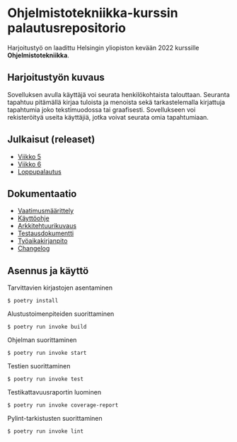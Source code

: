 # Ohjelmistotekniikka-kurssin palautusrepositorio

Harjoitustyö on laadittu Helsingin yliopiston kevään 2022 kurssille **Ohjelmistotekniikka**.

## Harjoitustyön kuvaus

Sovelluksen avulla käyttäjä voi seurata henkilökohtaista talouttaan. Seuranta tapahtuu pitämällä kirjaa tuloista ja menoista sekä tarkastelemalla kirjattuja tapahtumia joko tekstimuodossa tai graafisesti. Sovellukseen voi rekisteröityä useita käyttäjiä, jotka voivat seurata omia tapahtumiaan.

## Julkaisut (releaset)

* [Viikko 5](https://github.com/valtterikantanen/ot-harjoitustyo/releases/tag/viikko5)
* [Viikko 6](https://github.com/valtterikantanen/ot-harjoitustyo/releases/tag/viikko6)
* [Loppupalautus](https://github.com/valtterikantanen/ot-harjoitustyo/releases/tag/loppupalautus)

## Dokumentaatio

* [Vaatimusmäärittely](https://github.com/valtterikantanen/ot-harjoitustyo/blob/master/dokumentaatio/vaatimusmaarittely.md)
* [Käyttöohje](https://github.com/valtterikantanen/ot-harjoitustyo/blob/master/dokumentaatio/kayttoohje.md)
* [Arkkitehtuurikuvaus](https://github.com/valtterikantanen/ot-harjoitustyo/blob/master/dokumentaatio/arkkitehtuuri.md)
* [Testausdokumentti](https://github.com/valtterikantanen/ot-harjoitustyo/blob/master/dokumentaatio/testaus.md)
* [Työaikakirjanpito](https://github.com/valtterikantanen/ot-harjoitustyo/blob/master/dokumentaatio/tuntikirjanpito.md)
* [Changelog](https://github.com/valtterikantanen/ot-harjoitustyo/blob/master/dokumentaatio/changelog.md)

## Asennus ja käyttö

Tarvittavien kirjastojen asentaminen
```
$ poetry install
```
Alustustoimenpiteiden suorittaminen
```
$ poetry run invoke build
```
Ohjelman suorittaminen
```
$ poetry run invoke start
```
Testien suorittaminen
```
$ poetry run invoke test
```
Testikattavuusraportin luominen
```
$ poetry run invoke coverage-report
```
Pylint-tarkistusten suorittaminen
```
$ poetry run invoke lint
```
